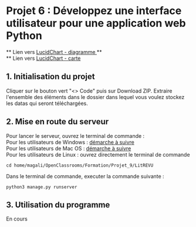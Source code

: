 # Projet 6 : Développez une interface utilisateur pour une application web Python  

** Lien vers [LucidChart - diagramme ](https://lucid.app/lucidchart/fe330ca5-6e06-43e0-86a7-d09c18cdb81b/edit?viewport_loc=-748%2C-50%2C3328%2C1526%2CHWEp-vi-RSFO&invitationId=inv_b138fe45-32a1-4c4c-937d-484b37f59914) **  
** Lien vers [LucidChart - carte ](https://lucid.app/lucidspark/d397a584-41f6-4f46-ac97-21bb25c4b730/edit?invitationId=inv_5a1cfc63-1855-4fa8-854d-f9e4e41bd9c9)
  
## 1. Initialisation du projet

Cliquer sur le bouton vert "<> Code" puis sur Download ZIP.
Extraire l'ensemble des éléments dans le dossier dans lequel vous voulez stockez les datas qui seront téléchargées.


## 2. Mise en route du serveur
 

Pour lancer le serveur, ouvrez le terminal de commande :   
Pour les utilisateurs de Windows : [démarche à suivre ](https://support.kaspersky.com/fr/common/windows/14637#block0)  
Pour les utilisateurs de Mac OS : [démarche à suivre ](https://support.apple.com/fr-fr/guide/terminal/apd5265185d-f365-44cb-8b09-71a064a42125/mac)  
Pour les utilisateurs de Linux : ouvrez directement le terminal de commande   

```
cd home/magali/OpenClassrooms/Formation/Projet_9/LitREVU
```


Dans le terminal de commande, executer la commande suivante :
```
python3 manage.py runserver
```

## 3. Utilisation du programme

En cours   
